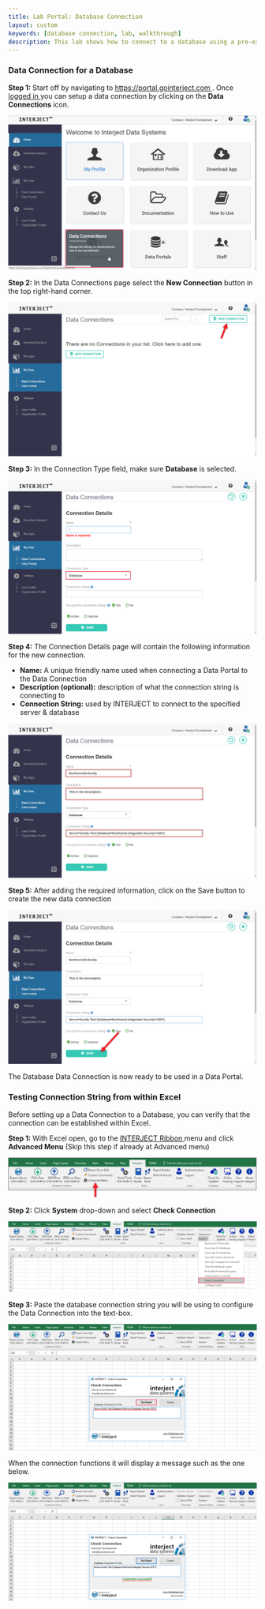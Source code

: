 ```yaml
---
title: Lab Portal: Database Connection
layout: custom
keywords: [database connection, lab, walkthrough]
description: This lab shows how to connect to a database using a pre-existing dataportal.
---
```


###  Data Connection for a Database 

**Step 1:** Start off by navigating to [ https://portal.gointerject.com ](https://portal.gointerject.com). Once [ logged in ](/wPortal/Logging-In-to-Website-Portal.html) you can setup a data connection by clicking on the **Data Connections** icon. 

![](/images/Database/01.png)

**Step 2:** In the Data Connections page select the **New Connection** button in the top right-hand corner. 

![](/images/Database/02.png)

**Step 3:** In the Connection Type field, make sure **Database** is selected. 

![](/images/Database/03.png)

**Step 4:** The Connection Details page will contain the following information for the new connection. 

  * **Name:** A unique friendly name used when connecting a Data Portal to the Data Connection 
  * **Description (optional):** description of what the connection string is connecting to 
  * **Connection String:** used by INTERJECT to connect to the specified server  & database 

![](/images/Database/04.png)

**Step 5:** After adding the required information, click on the Save button to create the new data connection 

![](/images/Database/05.png)

The Database Data Connection is now ready to be used in a Data Portal. 

###  Testing Connection String from within Excel 

Before setting up a Data Connection to a Database, you can verify that the connection can be established within Excel. 

**Step 1:** With Excel open, go to the [ INTERJECT Ribbon ](/wPortal/INTERJECT-Ribbon-Menu-Items.html) menu and click **Advanced Menu** (Skip this step if already at Advanced menu) 

![](/images/Database/06.png)

**Step 2:** Click **System** drop-down and select **Check Connection**

![](/images/Database/07.png)

**Step 3:** Paste the database connection string you will be using to configure the Data Connection into the text-box. 

![](/images/Database/08.png)

When the connection functions it will display a message such as the one below. 

![](/images/Database/09.png)

<br>
